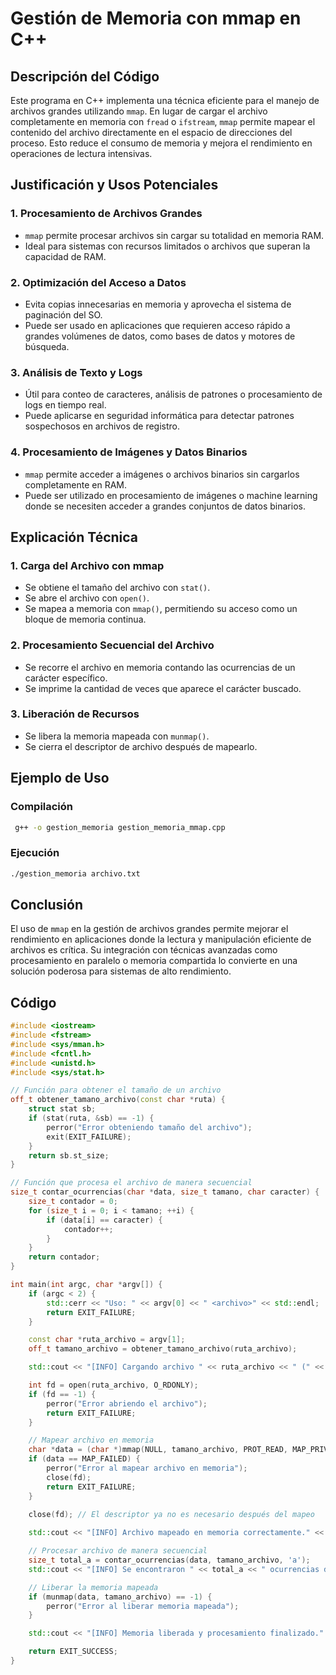 # Gestión de Memoria con mmap en C++

## Descripción del Código
Este programa en C++ implementa una técnica eficiente para el manejo de archivos grandes utilizando `mmap`. En lugar de cargar el archivo completamente en memoria con `fread` o `ifstream`, `mmap` permite mapear el contenido del archivo directamente en el espacio de direcciones del proceso. Esto reduce el consumo de memoria y mejora el rendimiento en operaciones de lectura intensivas.

## Justificación y Usos Potenciales
### 1. **Procesamiento de Archivos Grandes**
   - `mmap` permite procesar archivos sin cargar su totalidad en memoria RAM.
   - Ideal para sistemas con recursos limitados o archivos que superan la capacidad de RAM.

### 2. **Optimización del Acceso a Datos**
   - Evita copias innecesarias en memoria y aprovecha el sistema de paginación del SO.
   - Puede ser usado en aplicaciones que requieren acceso rápido a grandes volúmenes de datos, como bases de datos y motores de búsqueda.

### 3. **Análisis de Texto y Logs**
   - Útil para conteo de caracteres, análisis de patrones o procesamiento de logs en tiempo real.
   - Puede aplicarse en seguridad informática para detectar patrones sospechosos en archivos de registro.

### 4. **Procesamiento de Imágenes y Datos Binarios**
   - `mmap` permite acceder a imágenes o archivos binarios sin cargarlos completamente en RAM.
   - Puede ser utilizado en procesamiento de imágenes o machine learning donde se necesiten acceder a grandes conjuntos de datos binarios.

## Explicación Técnica
### 1. **Carga del Archivo con mmap**
   - Se obtiene el tamaño del archivo con `stat()`.
   - Se abre el archivo con `open()`.
   - Se mapea a memoria con `mmap()`, permitiendo su acceso como un bloque de memoria continua.

### 2. **Procesamiento Secuencial del Archivo**
   - Se recorre el archivo en memoria contando las ocurrencias de un carácter específico.
   - Se imprime la cantidad de veces que aparece el carácter buscado.

### 3. **Liberación de Recursos**
   - Se libera la memoria mapeada con `munmap()`.
   - Se cierra el descriptor de archivo después de mapearlo.

## Ejemplo de Uso
### **Compilación**
```bash
 g++ -o gestion_memoria gestion_memoria_mmap.cpp
```

### **Ejecución**
```bash
./gestion_memoria archivo.txt
```

## Conclusión
El uso de `mmap` en la gestión de archivos grandes permite mejorar el rendimiento en aplicaciones donde la lectura y manipulación eficiente de archivos es crítica. Su integración con técnicas avanzadas como procesamiento en paralelo o memoria compartida lo convierte en una solución poderosa para sistemas de alto rendimiento.


## Código
```cpp
#include <iostream>
#include <fstream>
#include <sys/mman.h>
#include <fcntl.h>
#include <unistd.h>
#include <sys/stat.h>

// Función para obtener el tamaño de un archivo
off_t obtener_tamano_archivo(const char *ruta) {
    struct stat sb;
    if (stat(ruta, &sb) == -1) {
        perror("Error obteniendo tamaño del archivo");
        exit(EXIT_FAILURE);
    }
    return sb.st_size;
}

// Función que procesa el archivo de manera secuencial
size_t contar_ocurrencias(char *data, size_t tamano, char caracter) {
    size_t contador = 0;
    for (size_t i = 0; i < tamano; ++i) {
        if (data[i] == caracter) {
            contador++;
        }
    }
    return contador;
}

int main(int argc, char *argv[]) {
    if (argc < 2) {
        std::cerr << "Uso: " << argv[0] << " <archivo>" << std::endl;
        return EXIT_FAILURE;
    }

    const char *ruta_archivo = argv[1];
    off_t tamano_archivo = obtener_tamano_archivo(ruta_archivo);

    std::cout << "[INFO] Cargando archivo " << ruta_archivo << " (" << tamano_archivo << " bytes) usando mmap." << std::endl;

    int fd = open(ruta_archivo, O_RDONLY);
    if (fd == -1) {
        perror("Error abriendo el archivo");
        return EXIT_FAILURE;
    }

    // Mapear archivo en memoria
    char *data = (char *)mmap(NULL, tamano_archivo, PROT_READ, MAP_PRIVATE, fd, 0);
    if (data == MAP_FAILED) {
        perror("Error al mapear archivo en memoria");
        close(fd);
        return EXIT_FAILURE;
    }

    close(fd); // El descriptor ya no es necesario después del mapeo
    
    std::cout << "[INFO] Archivo mapeado en memoria correctamente." << std::endl;

    // Procesar archivo de manera secuencial
    size_t total_a = contar_ocurrencias(data, tamano_archivo, 'a');
    std::cout << "[INFO] Se encontraron " << total_a << " ocurrencias de 'a' en el archivo." << std::endl;

    // Liberar la memoria mapeada
    if (munmap(data, tamano_archivo) == -1) {
        perror("Error al liberar memoria mapeada");
    }

    std::cout << "[INFO] Memoria liberada y procesamiento finalizado." << std::endl;

    return EXIT_SUCCESS;
}

```
